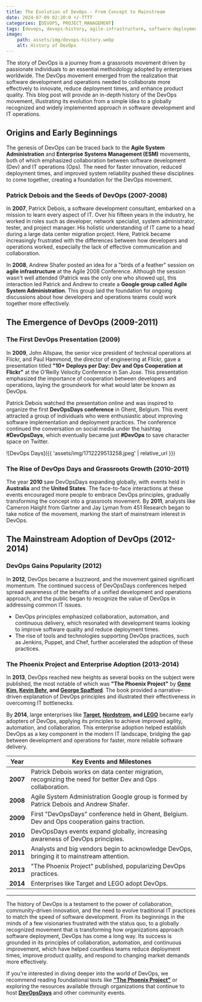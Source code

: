 ```yaml
---
title: The Evolution of DevOps - From Concept to Mainstream 
date: 2024-07-09 02:20:0 +/-TTTT
categories: [DEVOPS, PROJECT_MANAGEMENT]
tags: [devops, devops-history, agile-infrastructure, software-deployment, collaboration-tools, automation-movement, lean-software-development, enterprise-adoption]
image:
    path: assets/img/devops-history.webp
    alt: History of DevOps
---
```


The story of DevOps is a journey from a grassroots movement driven by passionate individuals to an essential methodology adopted by enterprises worldwide. The DevOps movement emerged from the realization that software development and operations needed to collaborate more effectively to innovate, reduce deployment times, and enhance product quality. This blog post will provide an in-depth history of the DevOps movement, illustrating its evolution from a simple idea to a globally recognized and widely implemented approach in software development and IT operations.

## Origins and Early Beginnings

The genesis of DevOps can be traced back to the **Agile System Administration** and **Enterprise Systems Management (ESM)** movements, both of which emphasized collaboration between software development (Dev) and IT operations (Ops). The need for faster innovation, reduced deployment times, and improved system reliability pushed these disciplines to come together, creating a foundation for the DevOps movement.

### **Patrick Debois and the Seeds of DevOps (2007-2008)**

In **2007**, Patrick Debois, a software development consultant, embarked on a mission to learn every aspect of IT. Over his fifteen years in the industry, he worked in roles such as developer, network specialist, system administrator, tester, and project manager. His holistic understanding of IT came to a head during a large data center migration project. Here, Patrick became increasingly frustrated with the differences between how developers and operations worked, especially the lack of effective communication and collaboration.

In **2008**, Andrew Shafer posted an idea for a "birds of a feather" session on **agile infrastructure** at the Agile 2008 Conference. Although the session wasn't well attended (Patrick was the only one who showed up), this interaction led Patrick and Andrew to create a **Google group called Agile System Administration**. This group laid the foundation for ongoing discussions about how developers and operations teams could work together more effectively.

## The Emergence of DevOps (2009-2011)

### **The First DevOps Presentation (2009)**

In **2009**, John Allspaw, the senior vice president of technical operations at Flickr, and Paul Hammond, the director of engineering at Flickr, gave a presentation titled **"10+ Deploys per Day: Dev and Ops Cooperation at Flickr"** at the O'Reilly Velocity Conference in San Jose. This presentation emphasized the importance of cooperation between developers and operations, laying the groundwork for what would later be known as DevOps.

Patrick Debois watched the presentation online and was inspired to organize the first **DevOpsDays conference** in Ghent, Belgium. This event attracted a group of individuals who were enthusiastic about improving software implementation and deployment practices. The conference continued the conversation on social media under the hashtag **#DevOpsDays**, which eventually became just **#DevOps** to save character space on Twitter.

![DevOps Days]({{ 'assets/img/1712229513258.jpeg' | relative_url }})

### **The Rise of DevOps Days and Grassroots Growth (2010-2011)**

The year **2010** saw DevOpsDays expanding globally, with events held in **Australia** and the **United States**. The face-to-face interactions at these events encouraged more people to embrace DevOps principles, gradually transforming the concept into a grassroots movement. By **2011**, analysts like Cameron Haight from Gartner and Jay Lyman from 451 Research began to take notice of the movement, marking the start of mainstream interest in DevOps.

## The Mainstream Adoption of DevOps (2012-2014)

### **DevOps Gains Popularity (2012)**

In **2012**, DevOps became a buzzword, and the movement gained significant momentum. The continued success of DevOpsDays conferences helped spread awareness of the benefits of a unified development and operations approach, and the public began to recognize the value of DevOps in addressing common IT issues.

- DevOps principles emphasized collaboration, automation, and continuous delivery, which resonated with development teams looking to improve software quality and reduce deployment times.
- The rise of tools and technologies supporting DevOps practices, such as Jenkins, Puppet, and Chef, further accelerated the adoption of these practices.

### **The Phoenix Project and Enterprise Adoption (2013-2014)**

In **2013**, DevOps reached new heights as several books on the subject were published, the most notable of which was **"The Phoenix Project"** by **[Gene Kim](https://itrevolution.com/author/gene-kim/), [Kevin Behr](https://itrevolution.com/author/kevin-behr/), and [George Spafford](https://www.gartner.com/analyst/bbc100bb7e)**. The book provided a narrative-driven explanation of DevOps principles and illustrated their effectiveness in overcoming IT bottlenecks.

By **2014**, large enterprises like **[Target](https://www.target.com/), [Nordstrom](https://www.nordstrom.com/), and [LEGO](https://www.lego.com/en-us?age-gate=grown_up)** became early adopters of DevOps, applying its principles to achieve improved agility, automation, and collaboration. This enterprise adoption helped establish DevOps as a key component in the modern IT landscape, bridging the gap between development and operations for faster, more reliable software delivery.

| Year          | Key Events and Milestones                           |
|---------------|-----------------------------------------------------|
| **2007**      | Patrick Debois works on data center migration, recognizing the need for better Dev and Ops collaboration. |
| **2008**      | Agile System Administration Google group is formed by Patrick Debois and Andrew Shafer.                   |
| **2009**      | First "DevOpsDays" conference held in Ghent, Belgium. Dev and Ops cooperation gains traction.           |
| **2010**      | DevOpsDays events expand globally, increasing awareness of DevOps principles.                             |
| **2011**      | Analysts and big vendors begin to acknowledge DevOps, bringing it to mainstream attention.                |
| **2013**      | "The Phoenix Project" published, popularizing DevOps practices.                                         |
| **2014**      | Enterprises like Target and LEGO adopt DevOps.                                                            |

---
The history of DevOps is a testament to the power of collaboration, community-driven innovation, and the need to evolve traditional IT practices to match the speed of software development. From its beginnings in the minds of a few visionaries frustrated with the status quo, to a globally recognized movement that is transforming how organizations approach software deployment, DevOps has come a long way. Its success is grounded in its principles of collaboration, automation, and continuous improvement, which have helped countless teams reduce deployment times, improve product quality, and respond to changing market demands more effectively.

If you're interested in diving deeper into the world of DevOps, we recommend reading foundational texts like [**"The Phoenix Project"**](https://www.amazon.com/Phoenix-Project-DevOps-Helping-Business/dp/0988262592) or exploring the resources available through organizations that continue to host [**DevOpsDays**](https://devopsdays.org/) and other community events.
